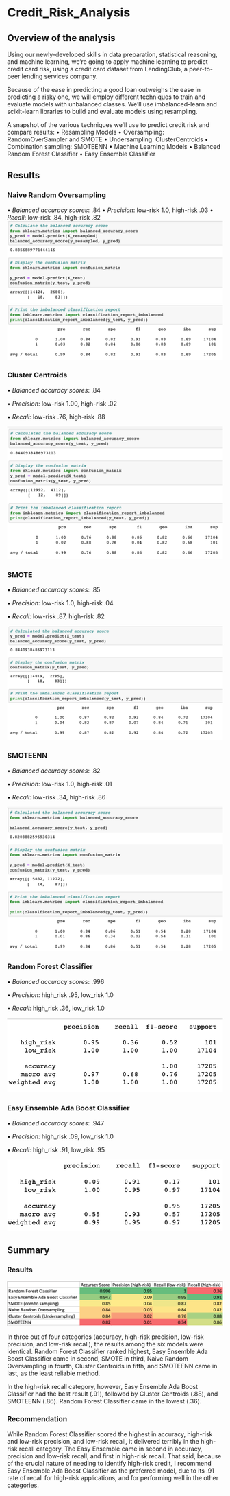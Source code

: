 # Credit_Risk_Analysis

## Overview of the analysis
Using our newly-developed skills in data preparation, statistical reasoning, and machine learning, we’re going to apply machine learning to predict credit card risk, using a credit card dataset from LendingClub, a peer-to-peer lending services company.

Because of the ease in predicting a good loan outweighs the ease in predicting a risky one, we will employ different techniques to train and evaluate models with unbalanced classes. We’ll use imbalanced-learn and scikit-learn libraries to build and evaluate models using resampling.

A snapshot of the various techniques we’ll use to predict credit risk and compare results:
• Resampling Models
	• Oversampling: RandomOverSampler and SMOTE
	• Undersampling: ClusterCentroids
	• Combination sampling: SMOTEENN 
• Machine Learning Models
	• Balanced Random Forest Classifier
	• Easy Ensemble Classifier

## Results
### Naive Random Oversampling
• *Balanced accuracy scores*: .84
• *Precision*: low-risk 1.0, high-risk .03
• *Recall*: low-risk .84, high-risk .82
![Naive Random Oversampling Results](https://github.com/andeevosters/Credit_Risk_Analysis/blob/main/Images/NaiveRandomOversampling.png)

### Cluster Centroids
• *Balanced accuracy scores*: .84

• *Precision*: low-risk 1.00, high-risk .02

• *Recall*: low-risk .76, high-risk .88

![Cluster Centroids Results](https://github.com/andeevosters/Credit_Risk_Analysis/blob/main/Images/ClusterCentroids.png)

### SMOTE
• *Balanced accuracy scores*: .85

• *Precision*: low-risk 1.0, high-risk .04

• *Recall*: low-risk .87, high-risk .82

![SMOTE](https://github.com/andeevosters/Credit_Risk_Analysis/blob/main/Images/SMOTE.png)

### SMOTEENN
• *Balanced accuracy scores*: .82 

• *Precision*: low-risk 1.0, high-risk .01

• *Recall*: low-risk .34, high-risk .86

![SMOTEENN](https://github.com/andeevosters/Credit_Risk_Analysis/blob/main/Images/SMOTEENN.png)

### Random Forest Classifier
• *Balanced accuracy scores*: .996

• *Precision*: high_risk .95, low_risk 1.0

• *Recall*: high_risk .36, low_risk 1.0

![Random Forest Classifier](https://github.com/andeevosters/Credit_Risk_Analysis/blob/main/Images/RandomForestClassifier.png)

### Easy Ensemble Ada Boost Classifier
• *Balanced accuracy scores*: .947

• *Precision*: high_risk .09, low_risk 1.0

• *Recall*: high_risk .91, low_risk .95

![Random Forest Classifier](https://github.com/andeevosters/Credit_Risk_Analysis/blob/main/Images/EasyEnsembleAdaBoostClassifier.png)


## Summary
### Results
![Model Comparisons](https://github.com/andeevosters/Credit_Risk_Analysis/blob/main/Images/ModelComparisons.png)

In three out of four categories (accuracy, high-risk precision, low-risk precision, and low-risk recall), the results among the six models were identical. Random Forest Classifier ranked highest, Easy Ensemble Ada Boost Classifier came in second, SMOTE in third, Naive Random Oversampling in fourth, Cluster Centroids in fifth, and SMOTEENN came in last, as the least reliable method.

In the high-risk recall category, however, Easy Ensemble Ada Boost Classifier had the best result (.91), followed by Cluster Centroids (.88), and SMOTEENN (.86). Random Forest Classifier came in the lowest (.36).

### Recommendation
While Random Forest Classifier scored the highest in accuracy, high-risk and low-risk precision, and low-risk recall, it delivered terribly in the high-risk recall category.
The Easy Ensemble came in second in accuracy, precision and low-risk recall, and first in high-risk recall. That said, because of the crucial nature of needing to identify high-risk credit, I recommend Easy Ensemble Ada Boost Classifier as the preferred model, due to its .91 rate of recall for high-risk applications, and for performing well in the other categories.
